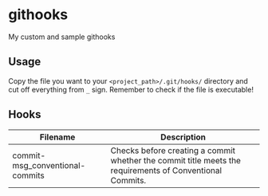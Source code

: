 # githooks

My custom and sample githooks

## Usage

Copy the file you want to your `<project_path>/.git/hooks/` directory and cut off everything from `_` sign. Remember to check if the file is executable!

## Hooks

| Filename | Description |
| --- | --- |
| commit-msg_conventional-commits | Checks before creating a commit whether the commit title meets the requirements of Conventional Commits. |
